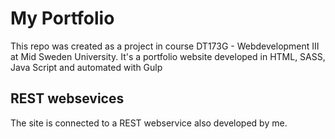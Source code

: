 # My Portfolio

This repo was created as a project in course DT173G - Webdevelopment III at Mid Sweden University.
It's a portfolio website developed in HTML, SASS, Java Script and automated with Gulp

## REST websevices
The site is connected to a REST webservice also developed by me.
